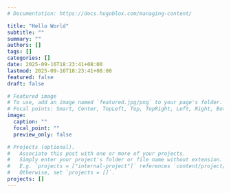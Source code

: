 ```yaml
---
# Documentation: https://docs.hugoblox.com/managing-content/

title: "Hello World"
subtitle: ""
summary: ""
authors: []
tags: []
categories: []
date: 2025-09-16T18:23:41+08:00
lastmod: 2025-09-16T18:23:41+08:00
featured: false
draft: false

# Featured image
# To use, add an image named `featured.jpg/png` to your page's folder.
# Focal points: Smart, Center, TopLeft, Top, TopRight, Left, Right, BottomLeft, Bottom, BottomRight.
image:
  caption: ""
  focal_point: ""
  preview_only: false

# Projects (optional).
#   Associate this post with one or more of your projects.
#   Simply enter your project's folder or file name without extension.
#   E.g. `projects = ["internal-project"]` references `content/project/deep-learning/index.md`.
#   Otherwise, set `projects = []`.
projects: []
---
```

